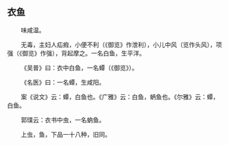 ## 衣鱼
<p>&emsp;&emsp;
味咸温。
</p>
<p>&emsp;&emsp;
无毒，主妇人疝瘕，小便不利（《御览》作泄利），小儿中风（览作头风），项强（《御览》作强），背起摩之。一名白鱼，生平洋。
</p>
<p>&emsp;&emsp;
《吴普》曰：衣中白鱼，一名蟫（《御览》）。
</p>
<p>&emsp;&emsp;
《名医》曰：一名蟫，生咸阳。
</p>
<p>&emsp;&emsp;
案《说文》云：蟫，白鱼也。《广雅》云：白鱼，蛃鱼也。《尔雅》云：蟫，白鱼。
</p>
<p>&emsp;&emsp;
郭璞云：衣书中虫，一名蚋鱼。
</p>
<p>&emsp;&emsp;
上虫，鱼，下品一十八种，旧同。
</p>